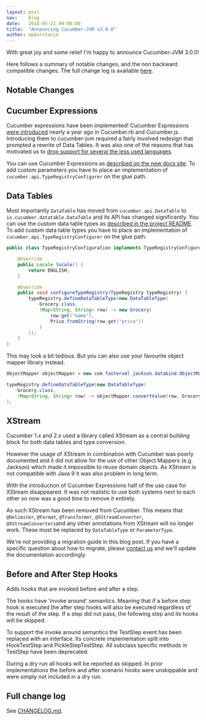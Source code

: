 ```yaml
---
layout: post
nav:    blog
date:   2018-05-21 09:00:00
title:  "Announcing Cucumber-JVM v3.0.0"
author: mpkorstanje
---
```


With great joy and some relief I'm happy to announce Cucumber-JVM 3.0.0!

Here follows a summary of notable changes, and the non backward compatible changes.
The full change log is available [here](https://github.com/cucumber/cucumber-jvm/blob/master/CHANGELOG.md).
 

Notable Changes
----------------

## Cucumber Expressions ##

Cucumber expressions have been implemented! Cucumber Expressions 
[were introduced](https://cucumber.io/blog/2017/07/26/announcing-cucumber-expressions) nearly a year ago in Cucumber.rb 
and Cucumber.js. Introducing them to cucumber-jvm required a fairly involved redesign that prompted a rewrite of 
Data Tables. It was also one of the reasons that has motivated us to [drop support for several the less used languages](https://cucumber.io/blog/2018/05/21/cucumber-jvm-languages-support). 

You can use Cucumber Expressions as [described on the new docs site](https://docs.cucumber.io/cucumber/cucumber-expressions/). 
To add custom parameters you have to place an implementation of `cucumber.api.TypeRegistryConfigurer` on the glue path.

## Data Tables ##

Most importantly `DataTable` has moved from `cucumber.api.DataTable` to `io.cucumber.datatable.DataTable` and its API has
changed significantly. You can use the custom data table types as 
[described in the project README](https://github.com/cucumber/cucumber/tree/master/datatable).
To add custom data table types you have to place an implementation of `cucumber.api.TypeRegistryConfigurer` on the glue path.


```java
public class TypeRegistryConfiguration implements TypeRegistryConfigurer {

    @Override
    public Locale locale() {
        return ENGLISH;
    }

    @Override
    public void configureTypeRegistry(TypeRegistry typeRegistry) {
        typeRegistry.defineDataTableType(new DataTableType(
            Grocery.class,
            (Map<String, String> row) -> new Grocery(
                row.get("name"),
                Price.fromString(row.get("price"))
            )
        ));
    }
}
```

This may look a bit tedious. But you can also use your favourite object mapper library instead.


```java
ObjectMapper objectMapper = new com.fasterxml.jackson.databind.ObjectMapper();

typeRegistry.defineDataTableType(new DataTableType(
    Grocery.class,
    (Map<String, String> row) -> objectMapper.convertValue(row, Grocery.class))
);
```

## XStream ##

Cucumber 1.x and 2.x used a library called XStream as a central building block for both data tables and type conversion.

However the usage of XStream in combination with Cucumber was poorly documented and it did not allow for the use of other 
Object Mappers (e.g. Jackson) which made it impossible to reuse domain objects. As XStream is not compatible with Java 9
it was also problem in long term.

With the introduction of Cucumber Expressions half of the use case for XStream disappeared. It  was not realistic to use
both systems next to each other so now was a good time to remove it entirely.

As such XStream has been removed from Cucumber. This means that `@Delimiter`, `@Format`, `@Transformer`, 
`@XStreamConverter`, `@XStreamConverters`and any other annotations from XStream will no longer work. These must be 
replaced by `DataTableType` or `ParameterType`.

We're not providing a migration guide in this blog post. If you have a specific question about how to migrate, please
[contact us](https://cucumber.io/support) and we'll update the documentation accordingly.


## Before and After Step Hooks ## 

Adds hooks that are invoked before and after a step.

The hooks have 'invoke around' semantics. Meaning that if a before step hook is executed the after step hooks will also
be executed regardless of the result of the step. If a step did not pass, the following step and its hooks will be
skipped.

To support the invoke around semantics the TestStep event has been replaced with an interface. Its concrete
implementation split into HookTestStep and PickleStepTestStep. All subclass specific methods in TestStep have been
deprecated.

During a dry run all hooks will be reported as skipped. In prior implementations the before and after scenario hooks
were unskippable and were simply not included in a dry run.  


Full change log
---------------

See [CHANGELOG.md](https://github.com/cucumber/cucumber-jvm/blob/master/CHANGELOG.md).
